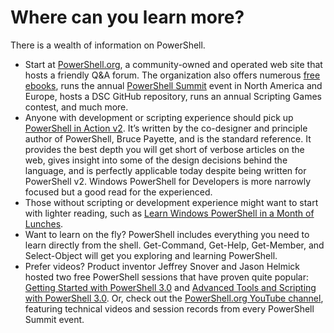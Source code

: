 # Where can you learn more?

There is a wealth of information on PowerShell.

* Start at [PowerShell.org](http://powershell.org), a community-owned and operated web site that hosts a friendly Q&A forum. The organization also offers numerous [free ebooks](http://powershell.org/wp/ebooks), runs the annual [PowerShell Summit](http://powershellsummit.org) event in North America and Europe, hosts a DSC GitHub repository, runs an annual Scripting Games contest, and much more.
* Anyone with development or scripting experience should pick up [PowerShell in Action v2](http://www.manning.com/payette2/). It’s written by the co-designer and principle author of PowerShell, Bruce Payette, and is the standard reference. It provides the best depth you will get short of verbose articles on the web, gives insight into some of the design decisions behind the language, and is perfectly applicable today despite being written for PowerShell v2. Windows PowerShell for Developers is more narrowly focused but a good read for the experienced.
* Those without scripting or development experience might want to start with lighter reading, such as [Learn Windows PowerShell in a Month of Lunches](http://manning.com/jones3/).
* Want to learn on the fly? PowerShell includes everything you need to learn directly from the shell. Get-Command, Get-Help, Get-Member, and Select-Object will get you exploring and learning PowerShell.
* Prefer videos? Product inventor Jeffrey Snover and Jason Helmick hosted two free PowerShell sessions that have proven quite popular: [Getting Started with PowerShell 3.0](http://channel9.msdn.com/Series/GetStartedPowerShell3) and [Advanced Tools and Scripting with PowerShell 3.0](http://channel9.msdn.com/Series/advpowershell3). Or, check out the [PowerShell.org YouTube channel](http://youtube.com/powershellorg), featuring technical videos and session records from every PowerShell Summit event.
